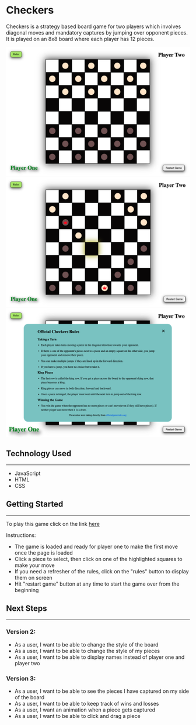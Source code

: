 # Checkers

Checkers is a strategy based board game for two players which involves diagonal moves and mandatory captures by jumping over opponent pieces. It is played on an 8x8 board where each player has 12 pieces.

![checkers home screen](screenshots/screenshot-1.png)
![checkers mid game](screenshots/screenshot-2.png)
![rules for game](screenshots/screenshot-3.png)

## Technology Used

---

- JavaScript
- HTML
- CSS

## Getting Started

---

To play this game click on the link [here](https://briant1312.github.io/project-1/)

Instructions: 

- The game is loaded and ready for player one to make the first move once the page is loaded
- Click a piece to select, then click on one of the highlighted squares to make your move
- If you need a refresher of the rules, click on the "rules" button to display them on screen
- Hit "restart game" button at any time to start the game over from the beginning

## Next Steps

---

### Version 2:

- As a user, I want to be able to change the style of the board
- As a user, I want to be able to change the style of my pieces
- As a user, I want to be able to display names instead of player one and player two

### Version 3:

- As a user, I want to be able to see the pieces I have captured on my side of the board
- As a user, I want to be able to keep track of wins and losses
- As a user, I want an animation when a piece gets captured
- As a user, I want to be able to click and drag a piece